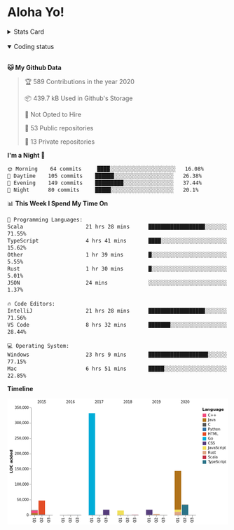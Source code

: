 # Aloha Yo!

<details>
<summary>Stats Card</summary>
 
[![Anurag's github stats](https://github-readme-stats.vercel.app/api?username=GarfieldZHU&show_icons=true&theme=tokyonight)](https://github.com/anuraghazra/github-readme-stats)
 
</details>

<br/>

<details open>

<summary>Coding status</summary>

<br/>

<!--START_SECTION:waka-->
**🐱 My Github Data** 

> 🏆 589 Contributions in the year 2020
 > 
> 📦 439.7 kB Used in Github's Storage 
 > 
> 🚫 Not Opted to Hire
 > 
> 📜 53 Public repositories
 > 
> 🔑 13 Private repositories 

**I'm a Night 🦉** 

```text
🌞 Morning    64 commits     ████░░░░░░░░░░░░░░░░░░░░░   16.08% 
🌆 Daytime    105 commits    ██████░░░░░░░░░░░░░░░░░░░   26.38% 
🌃 Evening    149 commits    █████████░░░░░░░░░░░░░░░░   37.44% 
🌙 Night      80 commits     █████░░░░░░░░░░░░░░░░░░░░   20.1%

```


📊 **This Week I Spend My Time On** 

```text
💬 Programming Languages: 
Scala                    21 hrs 28 mins      ██████████████████░░░░░░░   71.55% 
TypeScript               4 hrs 41 mins       ████░░░░░░░░░░░░░░░░░░░░░   15.62% 
Other                    1 hr 39 mins        █░░░░░░░░░░░░░░░░░░░░░░░░   5.55% 
Rust                     1 hr 30 mins        █░░░░░░░░░░░░░░░░░░░░░░░░   5.01% 
JSON                     24 mins             ░░░░░░░░░░░░░░░░░░░░░░░░░   1.37%

🔥 Code Editors: 
IntelliJ                 21 hrs 28 mins      ██████████████████░░░░░░░   71.56% 
VS Code                  8 hrs 32 mins       ███████░░░░░░░░░░░░░░░░░░   28.44%

💻 Operating System: 
Windows                  23 hrs 9 mins       ███████████████████░░░░░░   77.15% 
Mac                      6 hrs 51 mins       █████░░░░░░░░░░░░░░░░░░░░   22.85%

```

**Timeline**

![Chart not found](https://github.com/GarfieldZHU/GarfieldZHU/blob/master/charts/bar_graph.png) 


<!--END_SECTION:waka-->

</details>
